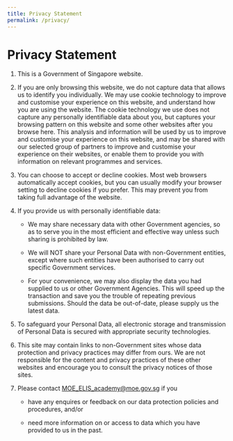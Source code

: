 ```yaml
---
title: Privacy Statement
permalink: /privacy/
---
```

Privacy Statement
=================

1.  This is a Government of Singapore website.
    
2.  If you are only browsing this website, we do not capture data that allows us to identify you individually. We may use cookie technology to improve and customise your experience on this website, and understand how you are using the website. The cookie technology we use does not capture any personally identifiable data about you, but captures your browsing pattern on this website and some other websites after you browse here. This analysis and information will be used by us to improve and customise your experience on this website, and may be shared with our selected group of partners to improve and customise your experience on their websites, or enable them to provide you with information on relevant programmes and services.
    
3.  You can choose to accept or decline cookies. Most web browsers automatically accept cookies, but you can usually modify your browser setting to decline cookies if you prefer. This may prevent you from taking full advantage of the website.
    
4.  If you provide us with personally identifiable data:
    
    *   We may share necessary data with other Government agencies, so as to serve you in the most efficient and effective way unless such sharing is prohibited by law.
        
    *   We will NOT share your Personal Data with non-Government entities, except where such entities have been authorised to carry out specific Government services.
        
    *   For your convenience, we may also display the data you had supplied to us or other Government Agencies. This will speed up the transaction and save you the trouble of repeating previous submissions. Should the data be out-of-date, please supply us the latest data.
        
5.  To safeguard your Personal Data, all electronic storage and transmission of Personal Data is secured with appropriate security technologies.
    
6.  This site may contain links to non-Government sites whose data protection and privacy practices may differ from ours. We are not responsible for the content and privacy practices of these other websites and encourage you to consult the privacy notices of those sites.
    
7.  Please contact [MOE\_ELIS_academy@moe.gov.sg](mailto:%20MOE_Academy@moe.gov.sg) if you
    
    *   have any enquires or feedback on our data protection policies and procedures, and/or
        
    *   need more information on or access to data which you have provided to us in the past.
        

[](mailto:?Subject=Privacy%20Statement&Body=https%3A%2F%2Facademyofsingaporeteachers.moe.edu.sg%2Fprivacy%2F)

[](http://www.facebook.com/sharer.php?u=https%3A%2F%2Facademyofsingaporeteachers.moe.edu.sg%2Fprivacy%2F)

[](https://www.linkedin.com/sharing/share-offsite/?url=https%3A%2F%2Facademyofsingaporeteachers.moe.edu.sg%2Fprivacy%2F&title=Privacy%20Statement)